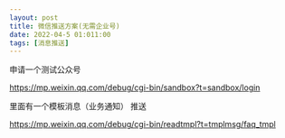 ```yaml
---
layout: post
title: 微信推送方案(无需企业号)
date: 2022-04-5 01:011:00
tags: [消息推送]
---
```

申请一个测试公众号

https://mp.weixin.qq.com/debug/cgi-bin/sandbox?t=sandbox/login

里面有一个模板消息（业务通知） 推送

https://mp.weixin.qq.com/debug/cgi-bin/readtmpl?t=tmplmsg/faq_tmpl